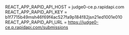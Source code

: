 REACT_APP_RAPID_API_HOST = judge0-ce.p.rapidapi.com
REACT_APP_RAPID_API_KEY = b1f7715b49msh46f69f4ac527fa9p184f82jsn21ed1001e010
REACT_APP_RAPID_API_URL = https://judge0-ce.p.rapidapi.com/submissions
